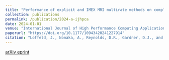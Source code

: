 ```yaml
---
title: "Performance of explicit and IMEX MRI multirate methods on complex reactive flow problems within modern parallel adaptive structured grid frameworks"
collection: publications
permalink: /publication/2024-a-ijhpca
date: 2024-01-01
venue: "International Journal of High Performance Computing Applications"
paperurl: "https://doi.org/10.1177/10943420241227914"
citation: "Loffeld, J., Nonaka, A., Reynolds, D.R., Gardner, D.J., and Woodward, C.S. (2024). &quot;Performance of explicit and IMEX MRI multirate methods on complex reactive flow problems within modern parallel adaptive structured grid frameworks.&quot; <i>International Journal of High Performance Computing Applications</i>."
---
```


[arXiv eprint](https://arxiv.org/abs/2211.03293)
